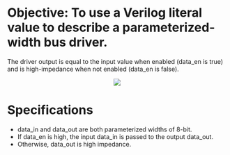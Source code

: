 # Objective: To use a Verilog literal value to describe a parameterized-width bus driver.
The driver output is equal to the input value when  enabled (data_en is true) and is high-impedance
when not enabled (data_en is false).

<p align="center">
<img  src="https://user-images.githubusercontent.com/58098260/221977387-86d0f7d7-56bc-4ebb-a861-88613c15eff9.png">
</p>

# Specifications
* data_in and data_out are both parameterized widths of 8-bit.
* If data_en is high, the input data_in is passed to the output data_out.
* Otherwise, data_out is high impedance.
